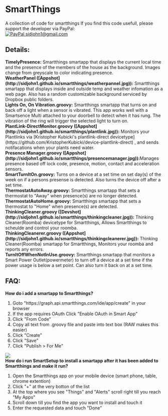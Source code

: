 SmartThings
=====================

A collection of code for smartthings
If you find this code usefull, please support the developer via PayPal:<br/> [![PayPal](https://www.paypalobjects.com/en_US/i/btn/btn_donate_SM.gif) sidjohn1@gmail.com](https://www.paypal.com/cgi-bin/webscr?cmd=_s-xclick&hosted_button_id=XKDRYZ3RUNR9Y)

<h2>Details:</h2>
<b>TimelyPresence:</b> Smartthings smartapp that displays the current local time and the presence of the members of the house as the background. Images change from greyscale to color indicating presence.<br>
<b>WeatherPanel ([Appshot](http://sidjohn1.github.io/smartthings/weatherpannel.jpg)):</b> Smartthings smartapp that displays inside and outside temp and weather infomation as a web page. Also has a random customizable background serviced by Dropbox public folders.<br>
<b>Lights On, On Vibration.groovy:</b> Smartthings smartapp that turns on and back off a light when a sensor is vibrated. This app works well with a Smartsence Multi attached to your doorbell to detect when it has rung. The vibration of the ring will trigger the selected light to turn on.<br>
<b>PlantLink-DirectMonitor.groovy ([Appshot](http://sidjohn1.github.io/smartthings/plantlink.jpg)):</b> Monitors your Plantlinks via [Kristopher Kubicki's plantlink-direct devicetype](https://github.com/KristopherKubicki/device-plantlink-direct) , and sends notifacations when your plants need water.<br>
<b>Presence Manager.groovy ([Appshot](http://sidjohn1.github.io/smartthings/presencemanager.jpg)):</b>Manages presence based off lock code, presence, motion, contact and acceleration sensors.<br>
<b>SmartTurnItOn.groovy:</b> Turns on a device at a set time on set day(s) of the week on if a persons presense is detected. Also turns the device off after a set time.<br>
<b>ThermostatAutoAway.groovy:</b> Smartthings smartapp that sets a thermostat to "Away" when presence(s) are no longer detected.<br>
<b>ThermostatAutoHome.groovy:</b> Smartthings smartapp that sets a thermostat to "Home" when presence(s) are detected.<br>
<b>ThinkingCleaner.groovy ([Devshot](http://sidjohn1.github.io/smartthings/thinkingcleaner.jpg)):</b> Thinking Cleaner(Roomba) devicetype for Smartthings, Allows Smartthings to scheulde and control your roomba.<br>
<b>ThinkingCleanerer.groovy ([Appshot](http://sidjohn1.github.io/smartthings/thinkingcleanerer.jpg)):</b> Thinking Cleaner(Roomba) smartapp for Smartthings, Monitors your roomba and reports any errors.<br>
<b>TurnItOffWhenNotInUse.groovy:</b> Smartthings smartapp that monitors a Smart Power Outlet(powermeter) to turn off a device at a set time if the power usage is below a set point. Can also turn it back on at a set time.<br>

<h2>FAQ:</h2>
<b>How do i add a smartapp to Smartthings?</b>
<ol type="1">
  <li>Goto "https://graph.api.smartthings.com/ide/app/create" in your browser</li>
  <li>If the app requires OAuth Click "Enable OAuth in Smart App"</li>
  <li>Click "From Code"</li>
  <li>Copy all text from .groovy file and paste into text box (RAW makes this easier)</li>
  <li>Click "Create"</li>
  <li>Click "Save"</li>
  <li>Click "Publish > For Me"</li>
</ol>
<img src='http://sidjohn1.github.io/smartthings/smartapp.gif'><br>
<b>How do i run SmartSetup to install a smartapp after it has been added to Smartthings and make it run?</b>
<ol type="1">
  <li>Open the Smartthings app on your mobile device (smart phone, table, chrome extention)</li>
  <li>Click "+" at the very botton of the list</li>
  <li>At the top where you see "Things" and "Alerts" scroll right till you reach "My Apps"</li>
  <li>Scroll down till you find the app you want to install and touch it</li>
  <li>Enter the requested data and touch "Done"</li>
</ol>


